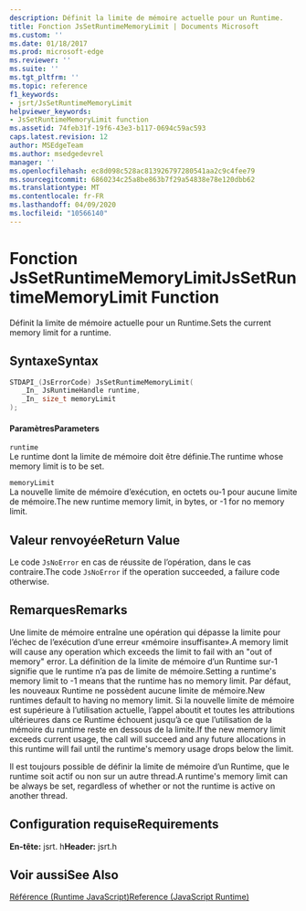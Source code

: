 ```yaml
---
description: Définit la limite de mémoire actuelle pour un Runtime.
title: Fonction JsSetRuntimeMemoryLimit | Documents Microsoft
ms.custom: ''
ms.date: 01/18/2017
ms.prod: microsoft-edge
ms.reviewer: ''
ms.suite: ''
ms.tgt_pltfrm: ''
ms.topic: reference
f1_keywords:
- jsrt/JsSetRuntimeMemoryLimit
helpviewer_keywords:
- JsSetRuntimeMemoryLimit function
ms.assetid: 74feb31f-19f6-43e3-b117-0694c59ac593
caps.latest.revision: 12
author: MSEdgeTeam
ms.author: msedgedevrel
manager: ''
ms.openlocfilehash: ec8d098c528ac813926797280541aa2c9c4fee79
ms.sourcegitcommit: 6860234c25a8be863b7f29a54838e78e120dbb62
ms.translationtype: MT
ms.contentlocale: fr-FR
ms.lasthandoff: 04/09/2020
ms.locfileid: "10566140"
---
```

# <span data-ttu-id="aff7c-103">Fonction JsSetRuntimeMemoryLimit</span><span class="sxs-lookup"><span data-stu-id="aff7c-103">JsSetRuntimeMemoryLimit Function</span></span>
<span data-ttu-id="aff7c-104">Définit la limite de mémoire actuelle pour un Runtime.</span><span class="sxs-lookup"><span data-stu-id="aff7c-104">Sets the current memory limit for a runtime.</span></span>  
  
## <span data-ttu-id="aff7c-105">Syntaxe</span><span class="sxs-lookup"><span data-stu-id="aff7c-105">Syntax</span></span>  
  
```cpp  
STDAPI_(JsErrorCode) JsSetRuntimeMemoryLimit(  
   _In_ JsRuntimeHandle runtime,  
   _In_ size_t memoryLimit  
);  
```  
  
#### <span data-ttu-id="aff7c-106">Paramètres</span><span class="sxs-lookup"><span data-stu-id="aff7c-106">Parameters</span></span>  
 `runtime`  
 <span data-ttu-id="aff7c-107">Le runtime dont la limite de mémoire doit être définie.</span><span class="sxs-lookup"><span data-stu-id="aff7c-107">The runtime whose memory limit is to be set.</span></span>  
  
 `memoryLimit`  
 <span data-ttu-id="aff7c-108">La nouvelle limite de mémoire d’exécution, en octets ou-1 pour aucune limite de mémoire.</span><span class="sxs-lookup"><span data-stu-id="aff7c-108">The new runtime memory limit, in bytes, or -1 for no memory limit.</span></span>  
  
## <span data-ttu-id="aff7c-109">Valeur renvoyée</span><span class="sxs-lookup"><span data-stu-id="aff7c-109">Return Value</span></span>  
 <span data-ttu-id="aff7c-110">Le code `JsNoError` en cas de réussite de l’opération, dans le cas contraire.</span><span class="sxs-lookup"><span data-stu-id="aff7c-110">The code `JsNoError` if the operation succeeded, a failure code otherwise.</span></span>  
  
## <span data-ttu-id="aff7c-111">Remarques</span><span class="sxs-lookup"><span data-stu-id="aff7c-111">Remarks</span></span>  
 <span data-ttu-id="aff7c-112">Une limite de mémoire entraîne une opération qui dépasse la limite pour l’échec de l’exécution d’une erreur «mémoire insuffisante».</span><span class="sxs-lookup"><span data-stu-id="aff7c-112">A memory limit will cause any operation which exceeds the limit to fail with an "out of memory" error.</span></span> <span data-ttu-id="aff7c-113">La définition de la limite de mémoire d’un Runtime sur-1 signifie que le runtime n’a pas de limite de mémoire.</span><span class="sxs-lookup"><span data-stu-id="aff7c-113">Setting a runtime's memory limit to -1 means that the runtime has no memory limit.</span></span> <span data-ttu-id="aff7c-114">Par défaut, les nouveaux Runtime ne possèdent aucune limite de mémoire.</span><span class="sxs-lookup"><span data-stu-id="aff7c-114">New runtimes default to having no memory limit.</span></span> <span data-ttu-id="aff7c-115">Si la nouvelle limite de mémoire est supérieure à l’utilisation actuelle, l’appel aboutit et toutes les attributions ultérieures dans ce Runtime échouent jusqu’à ce que l’utilisation de la mémoire du runtime reste en dessous de la limite.</span><span class="sxs-lookup"><span data-stu-id="aff7c-115">If the new memory limit exceeds current usage, the call will succeed and any future allocations in this runtime will fail until the runtime's memory usage drops below the limit.</span></span>  
  
 <span data-ttu-id="aff7c-116">Il est toujours possible de définir la limite de mémoire d’un Runtime, que le runtime soit actif ou non sur un autre thread.</span><span class="sxs-lookup"><span data-stu-id="aff7c-116">A runtime's memory limit can be always be set, regardless of whether or not the runtime is active on another thread.</span></span>  
  
## <span data-ttu-id="aff7c-117">Configuration requise</span><span class="sxs-lookup"><span data-stu-id="aff7c-117">Requirements</span></span>  
 <span data-ttu-id="aff7c-118">**En-tête:** jsrt. h</span><span class="sxs-lookup"><span data-stu-id="aff7c-118">**Header:** jsrt.h</span></span>  
  
## <span data-ttu-id="aff7c-119">Voir aussi</span><span class="sxs-lookup"><span data-stu-id="aff7c-119">See Also</span></span>  
 [<span data-ttu-id="aff7c-120">Référence (Runtime JavaScript)</span><span class="sxs-lookup"><span data-stu-id="aff7c-120">Reference (JavaScript Runtime)</span></span>](../chakra-hosting/reference-javascript-runtime.md)